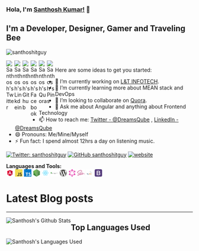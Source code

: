 ### Hola, I'm [Santhosh Kumar!](https://androidhotspot.com/aboutme) 👋

## I'm a Developer, Designer, Gamer and Traveling Bee

<p align="left"> <img src="https://komarev.com/ghpvc/?username=santhoshitguy&label=Views&color=blue&style=plastic" alt="santhoshitguy" /> </p>
<a href="https://twitter.com/dreamsqube">
  <img align="left" alt="Santhosh's Twitter" width="22px" src="https://cdn.jsdelivr.net/npm/simple-icons@v3/icons/twitter.svg" />
</a>
<a href="https://www.linkedin.com/in/android-guru-305264117">
  <img align="left" alt="Santhosh's Linkdein" width="22px" src="https://cdn.jsdelivr.net/npm/simple-icons@v3/icons/linkedin.svg" />
</a>
<a href="https://github.com/santhoshitguy">
  <img align="left" alt="Santhosh's Github" width="22px" src="https://cdn.jsdelivr.net/npm/simple-icons@v3/icons/github.svg" />
</a>
<a href="https://www.facebook.com/yeskay.143/">
  <img align="left" alt="Santhosh's Facebook" width="22px" src="https://cdn.jsdelivr.net/npm/simple-icons@v3/icons/facebook.svg" />
</a>
<a href="https://www.quora.com/profile/SanthoshKumar-Sakthivel">
  <img align="left" alt="Santhosh's Quora" width="22px" src="https://cdn.jsdelivr.net/npm/simple-icons@v3/icons/quora.svg" />
</a>
<a href="https://in.pinterest.com/santhosh1991it/_saved/">
  <img align="left" alt="Santhosh's Pins" width="22px" src="https://cdn.jsdelivr.net/npm/simple-icons@v3/icons/pinterest.svg" />
</a>

<br />
Here are some ideas to get you started:

- 🔭 I’m currently working on [L&T INFOTECH](https://www.lntinfotech.com/).
- 🌱 I’m currently learning more about MEAN stack and DevOps
- 👯 I’m looking to collaborate on [Quora](https://www.quora.com/profile/SanthoshKumar-Sakthivel).
- 💬 Ask me about Angular and anything about Frontend Technology
- 📫 How to reach me: [Twitter - @DreamsQube](https://twitter.com/dreamsqube) , [LinkedIn - @DreamsQube](https://www.linkedin.com/in/android-guru-305264117)
- 😄 Pronouns: Me/Mine/Myself
- ⚡ Fun fact: I spend almost 12hrs a day on listening music.

[![Twitter: santhoshitguy](https://img.shields.io/twitter/follow/dreamsqube?style=social)](https://twitter.com/dreamsqube)
[![GitHub santhoshitguy](https://img.shields.io/github/followers/santhoshitguy?label=follow&style=social)](https://github.com/santhoshitguy)
[![website](https://img.shields.io/badge/PortfolioWebsite-androidhotspot.com-2648ff?style=flat-square&logo=google-chrome)](http://androidhotspot.com/aboutme)


**Languages and Tools:**  
<code><img height="20" src="https://raw.githubusercontent.com/github/explore/80688e429a7d4ef2fca1e82350fe8e3517d3494d/topics/angular/angular.png"></code>
<code><img height="20" src="https://raw.githubusercontent.com/github/explore/80688e429a7d4ef2fca1e82350fe8e3517d3494d/topics/javascript/javascript.png"></code>
<code><img height="20" src="https://raw.githubusercontent.com/github/explore/80688e429a7d4ef2fca1e82350fe8e3517d3494d/topics/typescript/typescript.png"></code>
<code><img height="20" src="https://raw.githubusercontent.com/github/explore/80688e429a7d4ef2fca1e82350fe8e3517d3494d/topics/nodejs/nodejs.png"></code>
<code><img height="20" src="https://raw.githubusercontent.com/github/explore/80688e429a7d4ef2fca1e82350fe8e3517d3494d/topics/react/react.png"></code>
<code><img height="20" src="https://raw.githubusercontent.com/github/explore/80688e429a7d4ef2fca1e82350fe8e3517d3494d/topics/mongodb/mongodb.png"></code>
<code><img height="20" src="https://raw.githubusercontent.com/github/explore/80688e429a7d4ef2fca1e82350fe8e3517d3494d/topics/wordpress/wordpress.png"></code>
<code><img height="20" src="https://raw.githubusercontent.com/github/explore/80688e429a7d4ef2fca1e82350fe8e3517d3494d/topics/graphql/graphql.png"></code>
<code><img height="20" src="https://raw.githubusercontent.com/github/explore/80688e429a7d4ef2fca1e82350fe8e3517d3494d/topics/sass/sass.png"></code>
<code><img height="20" src="https://raw.githubusercontent.com/github/explore/80688e429a7d4ef2fca1e82350fe8e3517d3494d/topics/mysql/mysql.png"></code>
<code><img height="20" src="https://raw.githubusercontent.com/github/explore/80688e429a7d4ef2fca1e82350fe8e3517d3494d/topics/bootstrap/bootstrap.png"></code>

# Latest Blog posts
<!-- BLOG-POST-LIST:START -->
<!-- BLOG-POST-LIST:END -->


---
<img align="left" alt="Santhosh's Github Stats" src="https://github-readme-stats.vercel.app/api?username=santhoshitguy&show_icons=true&hide_border=true" />

## Top Languages Used

<img align="left" alt="Santhosh's Languages Used" src="https://github-readme-stats.vercel.app/api/top-langs/?username=santhoshitguy&langs_count=8" />